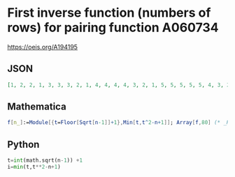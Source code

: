 # First inverse function \(numbers of rows\) for pairing function A060734
https://oeis.org/A194195
## JSON
```JSON
[1, 2, 2, 1, 3, 3, 3, 2, 1, 4, 4, 4, 4, 3, 2, 1, 5, 5, 5, 5, 5, 4, 3, 2, 1, 6, 6, 6, 6, 6, 6, 5, 4, 3, 2, 1, 7, 7, 7, 7, 7, 7, 7, 6, 5, 4, 3, 2, 1, 8, 8, 8, 8, 8, 8, 8, 8, 7, 6, 5, 4, 3, 2, 1, 9, 9, 9, 9, 9, 9, 9, 9, 9]
```
## Mathematica
```Mathematica
f[n_]:=Module[{t=Floor[Sqrt[n-1]]+1},Min[t,t^2-n+1]]; Array[f,80] (* _Harvey P. Dale_, Dec 31 2012 *)
```
## Python
```Python
t=int(math.sqrt(n-1)) +1
i=min(t,t**2-n+1)
```
